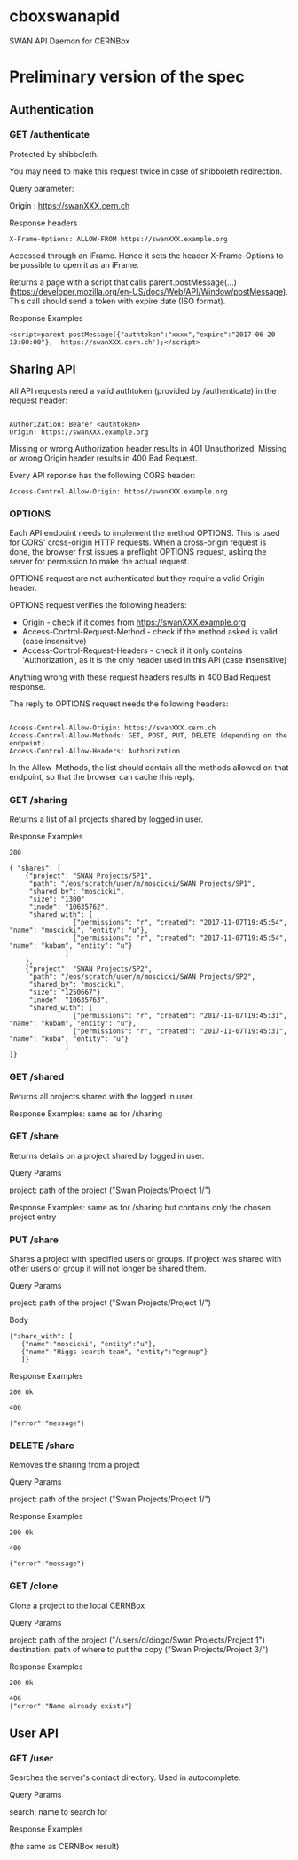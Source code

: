 # cboxswanapid
SWAN API Daemon for CERNBox

# Preliminary version of the spec

## Authentication

### GET /authenticate

Protected by shibboleth.

You may need to make this request twice in case of shibboleth redirection.


Query parameter: 

Origin : https://swanXXX.cern.ch

Response headers

```
X-Frame-Options: ALLOW-FROM https://swanXXX.example.org
```

Accessed through an iFrame. Hence it sets the header X-Frame-Options to be possible to open it as an iFrame.

Returns a page with a script that calls parent.postMessage(...) (https://developer.mozilla.org/en-US/docs/Web/API/Window/postMessage). This call should send a token with expire date (ISO format).

Response Examples

```
<script>parent.postMessage({"authtoken":"xxxx","expire":"2017-06-20 13:00:00"}, 'https://swanXXX.cern.ch');</script>
```

## Sharing API

All API requests need a valid authtoken (provided by /authenticate) in the request header:

```

Authorization: Bearer <authtoken>
Origin: https://swanXXX.example.org
```

Missing or wrong Authorization header results in 401 Unauthorized. Missing or wrong Origin header results in 400 Bad Request.


Every API reponse has the following CORS header:

```
Access-Control-Allow-Origin: https//swanXXX.example.org
```

### OPTIONS

Each API endpoint needs to implement the method OPTIONS. This is used for CORS' cross-origin HTTP requests. When a cross-origin request is done, the browser first issues a preflight OPTIONS request, asking the 
server for permission to make the actual request.

OPTIONS request are not authenticated but they require a valid Origin header.

OPTIONS request verifies the following headers:
 * Origin - check if it comes from https://swanXXX.example.org
 * Access-Control-Request-Method - check if the method asked is valid (case insensitive)
 * Access-Control-Request-Headers - check if it only contains 'Authorization', as it is the only 
 header used in this API (case insensitive)

Anything wrong with these request headers results in 400 Bad Request response.


The reply to OPTIONS request needs the following headers:

 ```
 
 Access-Control-Allow-Origin: https://swanXXX.cern.ch
 Access-Control-Allow-Methods: GET, POST, PUT, DELETE (depending on the endpoint)
 Access-Control-Allow-Headers: Authorization
 
 ```
 
In the Allow-Methods, the list should contain all the methods allowed on that endpoint, so that the browser can cache 
this reply.

 

### GET /sharing

Returns a list of all projects shared by logged in user.

Response Examples

```
200

{ "shares": [
    {"project": "SWAN Projects/SP1", 
     "path": "/eos/scratch/user/m/moscicki/SWAN Projects/SP1", 
     "shared_by": "moscicki", 
     "size": "1300"
     "inode": "10635762", 
     "shared_with": [ 
                {"permissions": "r", "created": "2017-11-07T19:45:54", "name": "moscicki", "entity": "u"}, 
                {"permissions": "r", "created": "2017-11-07T19:45:54", "name": "kubam", "entity": "u"}
              ]
    }, 
    {"project": "SWAN Projects/SP2", 
     "path": "/eos/scratch/user/m/moscicki/SWAN Projects/SP2", 
     "shared_by": "moscicki", 
     "size": "1250667"}     
     "inode": "10635763",
     "shared_with": [ 
                {"permissions": "r", "created": "2017-11-07T19:45:31", "name": "kubam", "entity": "u"}, 
                {"permissions": "r", "created": "2017-11-07T19:45:31", "name": "kuba", "entity": "u"}
              ] 
]}

```

### GET /shared

Returns all projects shared with the logged in user.

Response Examples: same as for /sharing


### GET /share

Returns details on a project shared by logged in user.

Query Params

project: path of the project ("Swan Projects/Project 1/")

Response Examples: same as for /sharing but contains only the chosen project entry

### PUT /share

Shares a project with specified users or groups. If project was shared with other users or group it will not longer be shared them.

Query Params

project: path of the project ("Swan Projects/Project 1/")

Body

```
{"share_with": [
   {"name":"moscicki", "entity":"u"}, 
   {"name":"Higgs-search-team", "entity":"egroup"} 
   ]}

```

Response Examples

```
200 Ok
```

```
400

{"error":"message"}
```

### DELETE /share

Removes the sharing from a project

Query Params

project: path of the project ("Swan Projects/Project 1/")

Response Examples

```
200 Ok
```
```
400

{"error":"message"}
```

### GET /clone

Clone a project to the local CERNBox

Query Params

project: path of the project ("/users/d/diogo/Swan Projects/Project 1")
destination: path of where to put the copy ("Swan Projects/Project 3/")

Response Examples

```
200 Ok
```

```
406
{"error":"Name already exists"}
```

## User API

### GET /user

Searches the server's contact directory. Used in autocomplete.

Query Params

search: name to search for 

Response Examples

(the same as CERNBox result)



